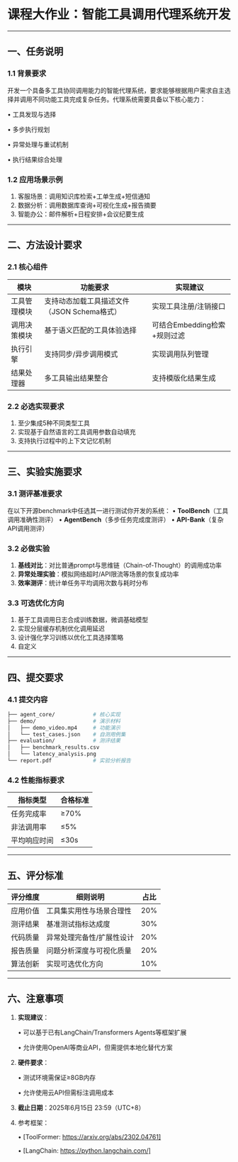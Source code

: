 # 课程大作业：智能工具调用代理系统开发

---

## 一、任务说明

### 1.1 背景要求

开发一个具备多工具协同调用能力的智能代理系统，要求能够根据用户需求自主选择并调用不同功能工具完成复杂任务。代理系统需要具备以下核心能力：

• 工具发现与选择

• 多步执行规划

• 异常处理与重试机制

• 执行结果综合处理

### 1.2 应用场景示例

1. 客服场景：调用知识库检索+工单生成+短信通知
2. 数据分析：调用数据库查询+可视化生成+报告摘要
3. 智能办公：邮件解析+日程安排+会议纪要生成

---

## 二、方法设计要求

### 2.1 核心组件

| 模块         | 功能要求                                    | 实现建议                     |
| ------------ | ------------------------------------------- | ---------------------------- |
| 工具管理模块 | 支持动态加载工具描述文件（JSON Schema格式） | 实现工具注册/注销接口        |
| 调用决策模块 | 基于语义匹配的工具体验选择                  | 可结合Embedding检索+规则过滤 |
| 执行引擎     | 支持同步/异步调用模式                       | 实现调用队列管理             |
| 结果处理器   | 多工具输出结果整合                          | 支持模版化结果生成           |

### 2.2 必选实现要求

1. 至少集成5种不同类型工具
2. 实现基于自然语言的工具调用参数自动填充
3. 支持执行过程中的上下文记忆机制

---

## 三、实验实施要求

### 3.1 测评基准要求

在以下开源benchmark中任选其一进行测试你开发的系统：
• **ToolBench**（工具调用准确性测评）
• **AgentBench**（多步任务完成度测评）
• **API-Bank**（复杂API调用测评）

### 3.2 必做实验

1. **基线对比**：对比普通prompt与思维链（Chain-of-Thought）的调用成功率
2. **异常处理实验**：模拟网络超时/API限流等场景的恢复成功率
3. **效率测评**：统计单任务平均调用次数与耗时分布

### 3.3 可选优化方向

1. 基于工具调用日志合成训练数据，微调基础模型
2. 实现分层缓存机制优化调用延迟
3. 设计强化学习训练以优化工具选择策略
4. 自定义

---

## 四、提交要求

### 4.1 提交内容

```bash
├── agent_core/            # 核心实现
├── demo/                  # 演示材料
│   ├── demo_video.mp4     # 功能演示
│   └── test_cases.json    # 自测用例集
├── evaluation/            # 测评结果
│   ├── benchmark_results.csv  
│   └── latency_analysis.png
└── report.pdf             # 实验分析报告
```

### 4.2 性能指标要求

| 指标类型     | 合格标准 |
| ------------ | -------- |
| 任务完成率   | ≥70%     |
| 非法调用率   | ≤5%      |
| 平均响应时间 | ≤30s     |

---

## 五、评分标准

| 评分维度 | 细则说明                  | 占比 |
| -------- | ------------------------- | ---- |
| 应用价值 | 工具集实用性与场景合理性  | 20%  |
| 测评结果 | 基准测试指标达成度        | 30%  |
| 代码质量 | 异常处理完备性/扩展性设计 | 20%  |
| 报告质量 | 问题分析深度与可视化质量  | 20%  |
| 算法创新 | 实现可选优化方向          | 10%  |

---

## 六、注意事项

1. **实现建议**：
   
   • 可以基于已有LangChain/Transformers Agents等框架扩展
   
   • 允许使用OpenAI等商业API，但需提供本地化替代方案

3. **硬件要求**：

   • 测试环境需保证≥8GB内存
   
   • 允许使用云API但需标注调用成本

4. **截止日期**：2025年6月15日 23:59（UTC+8）

5. 参考框架：
   
   • [ToolFormer: https://arxiv.org/abs/2302.04761]
   
   • [LangChain: https://python.langchain.com/]

